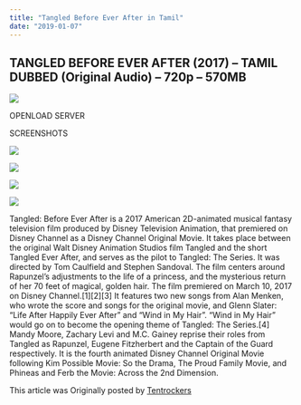 ```yaml
---
title: "Tangled Before Ever After in Tamil"
date: "2019-01-07"
---
```


## TANGLED BEFORE EVER AFTER (2017) – TAMIL DUBBED (Original Audio) – 720p – 570MB

[![](https://4.bp.blogspot.com/-cmQlIddpGhg/XDNkxZHsXzI/AAAAAAAAAqM/20_t3yS9w6sAo6_DRd0_DyhxaV5-pDd5wCLcBGAs/s320/90ca1a659a412ea0987088b1a992517a.jpg)](https://4.bp.blogspot.com/-cmQlIddpGhg/XDNkxZHsXzI/AAAAAAAAAqM/20_t3yS9w6sAo6_DRd0_DyhxaV5-pDd5wCLcBGAs/s1600/90ca1a659a412ea0987088b1a992517a.jpg)

OPENLOAD SERVER

SCREENSHOTS

[![](https://3.bp.blogspot.com/-k8zf-Lboq3U/XDNlc8vBFRI/AAAAAAAAAqU/GcLaJp7yS7IhD8EmERp-3gBpKx43xvRVACLcBGAs/s320/00e66c71894bbf03198ca0680a493405.md.png)](https://3.bp.blogspot.com/-k8zf-Lboq3U/XDNlc8vBFRI/AAAAAAAAAqU/GcLaJp7yS7IhD8EmERp-3gBpKx43xvRVACLcBGAs/s1600/00e66c71894bbf03198ca0680a493405.md.png)

[![](https://4.bp.blogspot.com/-dx_ZVBSXBkU/XDNlc6eaqEI/AAAAAAAAAqc/g8T2bBq1FEA71T8cvGoFQqmigacSsrfjACLcBGAs/s320/60ffef2805001152fea6161bb96fe0c4.md.png)](https://4.bp.blogspot.com/-dx_ZVBSXBkU/XDNlc6eaqEI/AAAAAAAAAqc/g8T2bBq1FEA71T8cvGoFQqmigacSsrfjACLcBGAs/s1600/60ffef2805001152fea6161bb96fe0c4.md.png)

[![](https://2.bp.blogspot.com/-vveEnwnFQj0/XDNlc_1SRvI/AAAAAAAAAqY/DHUkJa_afogdHdQd8-q1gJF3RR5W2MZWQCLcBGAs/s320/607c1b04e9e2f1037bf1cbdd68d3fbcd.md.png)](https://2.bp.blogspot.com/-vveEnwnFQj0/XDNlc_1SRvI/AAAAAAAAAqY/DHUkJa_afogdHdQd8-q1gJF3RR5W2MZWQCLcBGAs/s1600/607c1b04e9e2f1037bf1cbdd68d3fbcd.md.png)

[![](https://3.bp.blogspot.com/-JDdvOU3SBmc/XDNleEhzPPI/AAAAAAAAAqg/ekci7sbT67wuFJHL6nHk0ld3Smh1NhuHgCLcBGAs/s320/7204dba6121e0f013980ca56907cd29a.md.png)](https://3.bp.blogspot.com/-JDdvOU3SBmc/XDNleEhzPPI/AAAAAAAAAqg/ekci7sbT67wuFJHL6nHk0ld3Smh1NhuHgCLcBGAs/s1600/7204dba6121e0f013980ca56907cd29a.md.png)

Tangled: Before Ever After is a 2017 American 2D-animated musical fantasy television film produced by Disney Television Animation, that premiered on Disney Channel as a Disney Channel Original Movie. It takes place between the original Walt Disney Animation Studios film Tangled and the short Tangled Ever After, and serves as the pilot to Tangled: The Series. It was directed by Tom Caulfield and Stephen Sandoval. The film centers around Rapunzel’s adjustments to the life of a princess, and the mysterious return of her 70 feet of magical, golden hair. The film premiered on March 10, 2017 on Disney Channel.\[1\]\[2\]\[3\] It features two new songs from Alan Menken, who wrote the score and songs for the original movie, and Glenn Slater: “Life After Happily Ever After” and “Wind in My Hair”. “Wind in My Hair” would go on to become the opening theme of Tangled: The Series.\[4\] Mandy Moore, Zachary Levi and M.C. Gainey reprise their roles from Tangled as Rapunzel, Eugene Fitzherbert and the Captain of the Guard respectively. It is the fourth animated Disney Channel Original Movie following Kim Possible Movie: So the Drama, The Proud Family Movie, and Phineas and Ferb the Movie: Across the 2nd Dimension.

This article was Originally posted by [Tentrockers](https://tentrockers.blogspot.com/)
